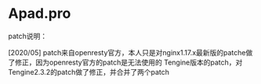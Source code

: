 # Apad.pro

patch说明：

[2020/05]
patch来自openresty官方，本人只是对nginx1.17.x最新版的patche做了修正，因为openresty官方的patch是无法使用的
Tengine版本的patch，对Tengine2.3.2的patch做了修正，并合并了两个patch
